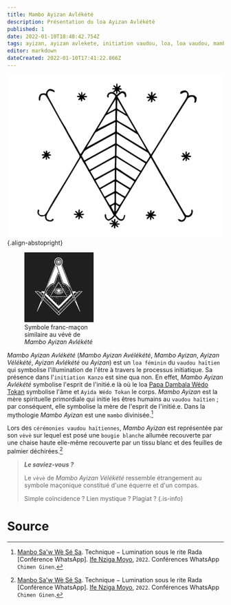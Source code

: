 ```yaml
---
title: Mambo Ayizan Avlékété
description: Présentation du loa Ayizan Avlékété
published: 1
date: 2022-01-10T18:48:42.754Z
tags: ayizan, ayizan avlekete, initiation vaudou, loa, loa vaudou, mambo, mambo ayizan, mambo ayizan avlekete, palme
editor: markdown
dateCreated: 2022-01-10T17:41:22.866Z
---
```


![ayizan-velekete.png](/images/symboles/veve/ayizan-velekete.png){.align-abstopright}

<figure class="image image-style-align-right image_resized" style="width: 32%;"><img src="/images/symboles/freemasonry/square-and-compases.png"><figcaption>Symbole franc-maçon similaire au vévé de <i>Mambo Ayizan Avlékété</i><br/></figcaption></figure>

*Mambo Ayizan Avlékété* (*Mambo Ayizan Avélékété*, *Mambo Ayizan*, *Ayizan Vélékété*, *Ayizan Avlékété* ou *Ayizan*) est un `loa féminin` du `vaudou haïtien` qui symbolise l'illumination de l'être à travers le processus initiatique. Sa présence dans l'`initiation Kanzo` est sine qua non. En effet, *Mambo Ayizan Avlékété* symbolise l'esprit de l'initié.e là où le loa [Papa Dambala Wédo Tokan](/fr/encyclopedie/dambala-wedo-tokan) symbolise l'âme et `Ayida Wédo Tokan` le corps. *Mambo Ayizan* est la mère spirituelle primordiale qui initie les êtres humains au `vaudou haïtien` ; par conséquent, elle symbolise la mère de l'esprit de l'initié.e. 
Dans la mythologie *Mambo Ayizan* est une `mambo` divinisée.[^1]

Lors des `cérémonies vaudou haïtiennes`, *Mambo Ayizan* est représentée par son `vèvè` sur lequel est posé une `bougie blanche` allumée recouverte par une chaise haute elle-même recouverte par un tissu blanc et des feuilles de palmier déchirées.[^1]

> ***Le saviez-vous ?***
>
> Le `vèvè` de *Mambo Ayizan Vélékété* ressemble étrangement au symbole maçonique constitué d'une équerre et d'un compas.
>
> Simple coïncidence ? Lien mystique ? Plagiat ?
{.is-info}

# Source

[^1]:  [Manbo Sa'w Wè Sé Sa](https://www.facebook.com/rosmywaystv). Technique − Lumination sous le rite Rada [Conférence WhatsApp]. [Ife Nziga Moyo](https://www.facebook.com/IF%C3%89-Nzinga-Moyo-102447998373899/), `2022`. Conférences WhatsApp `Chimen Ginen`.